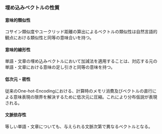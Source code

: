 ### 埋め込みベクトルの性質
#### 意味的類似性
コサイン類似度やユークリッド距離の算出によるベクトルの類似性は自然言語的観点における類似性と同等の意味合いを持つ。
#### 意味的線形性
単語・文章の埋め込みベクトルにおいて加減法を適用することは、対応する元の単語・文章における意味の足し引きと同等の意味を持つ。
#### 低次元・密性
従来のOne-hot-Encodingにおける、計算時のメモリ消費及びベクトルの直行による意味表現の限界を解決するために低次元に圧縮。これにより分布仮説が表現される。
#### 文脈依存性
等しい単語・文章についても、与えられる文脈次第で異なるベクトルとなる。